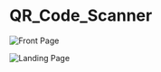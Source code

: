 # QR_Code_Scanner

![Front Page](https://user-images.githubusercontent.com/112838805/200743124-65c01640-ea13-4751-a1d6-50cbdee1f7ab.jpg)

![Landing Page](https://user-images.githubusercontent.com/112838805/200743141-52d9e6ee-c449-4371-8c23-1e3b2dd0af21.jpg)
